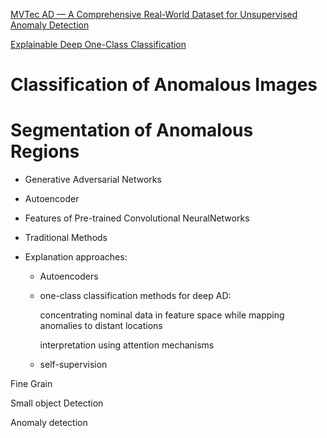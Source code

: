 [MVTec AD — A Comprehensive Real-World Dataset for Unsupervised Anomaly Detection](https://openaccess.thecvf.com/content_CVPR_2019/papers/Bergmann_MVTec_AD_--_A_Comprehensive_Real-World_Dataset_for_Unsupervised_Anomaly_CVPR_2019_paper.pdf)

[Explainable Deep One-Class Classification](https://arxiv.org/pdf/2007.01760.pdf)

Classification of Anomalous Images
=======

Segmentation of Anomalous Regions
=======

* Generative Adversarial Networks

* Autoencoder

* Features of Pre-trained Convolutional NeuralNetworks

* Traditional Methods 

* Explanation approaches:
  * Autoencoders  
  
  * one-class classification methods for deep AD:

     concentrating nominal data in feature space while mapping anomalies to distant locations
     
     interpretation using attention mechanisms
     
  * self-supervision
  
  

Fine Grain

Small object Detection

Anomaly detection
